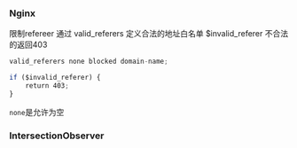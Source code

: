 ### Nginx
限制refereer
通过 valid_referers 定义合法的地址白名单 $invalid_referer 不合法的返回403      
```js
valid_referers none blocked domain-name;

if ($invalid_referer) { 
    return 403;
}
```

`none`是允许为空


### IntersectionObserver
